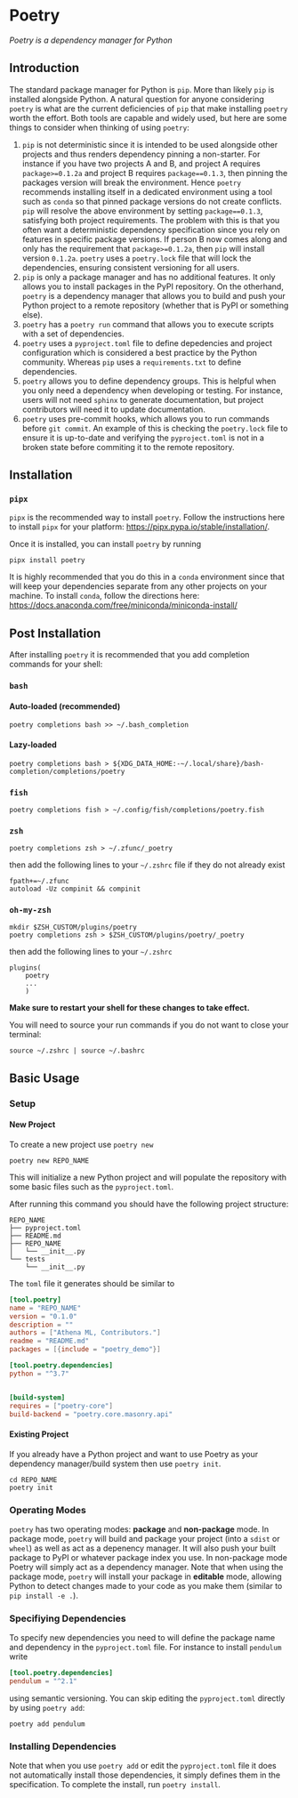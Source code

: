 # Poetry

_Poetry is a dependency manager for Python_

## Introduction

The standard package manager for Python is `pip`. More than likely `pip` is installed alongside Python. A natural question for anyone considering `poetry` is what are the current deficiencies of `pip` that make installing `poetry` worth the effort. Both tools are capable and widely used, but here are some things to consider when thinking of using `poetry`:

1. `pip` is not deterministic since it is intended to be used alongside other projects and thus renders dependency pinning a non-starter. For instance if you have two projects A and B, and project A requires `package>=0.1.2a` and project B requires `package==0.1.3`, then pinning the packages version will break the environment. Hence `poetry` recommends installing itself in a dedicated environment using a tool such as `conda` so that pinned package versions do not create conflicts. `pip` will resolve the above environment by setting `package==0.1.3`, satisfying both project requirements. The problem with this is that you often want a deterministic dependency specification since you rely on features in specific package versions. If person B now comes along and only has the requirement that `package>=0.1.2a`, then `pip` will install version `0.1.2a`. `poetry` uses a `poetry.lock` file that will lock the dependencies, ensuring consistent versioning for all users.
2. `pip` is only a package manager and has no additional features. It only allows you to install packages in the PyPI repository. On the otherhand, `poetry` is a dependency manager that allows you to build and push your Python project to a remote repository (whether that is PyPI or something else).
3. `poetry` has a `poetry run` command that allows you to execute scripts with a set of dependencies.
4. `poetry` uses a `pyproject.toml` file to define depedencies and project configuration which is considered a best practice by the Python community. Whereas `pip` uses a `requirements.txt` to define dependencies.
5. `poetry` allows you to define dependency groups. This is helpful when you only need a dependency when developing or testing. For instance, users will not need `sphinx` to generate documentation, but project contributors will need it to update documentation.
6. `poetry` uses pre-commit hooks, which allows you to run commands before `git commit`. An example of this is checking the `poetry.lock` file to ensure it is up-to-date and verifying the `pyproject.toml` is not in a broken state before commiting it to the remote repository.

## Installation

### `pipx`

`pipx` is the recommended way to install `poetry`. Follow the instructions here to install `pipx` for your platform: https://pipx.pypa.io/stable/installation/.

Once it is installed, you can install `poetry` by running

```shell
pipx install poetry
```

It is highly recommended that you do this in a `conda` environment since that will keep your dependencies separate from any other projects on your machine. To install `conda`, follow the directions here: https://docs.anaconda.com/free/miniconda/miniconda-install/

## Post Installation

After installing `poetry` it is recommended that you add completion commands for your shell:

### `bash`

#### Auto-loaded (recommended)

```shell
poetry completions bash >> ~/.bash_completion
```

#### Lazy-loaded

```shell
poetry completions bash > ${XDG_DATA_HOME:-~/.local/share}/bash-completion/completions/poetry
```

### `fish`

```shell
poetry completions fish > ~/.config/fish/completions/poetry.fish
```

### `zsh`

```shell
poetry completions zsh > ~/.zfunc/_poetry
```

then add the following lines to your `~/.zshrc` file if they do not already exist

```shell
fpath+=~/.zfunc
autoload -Uz compinit && compinit
```

### `oh-my-zsh`

```shell
mkdir $ZSH_CUSTOM/plugins/poetry
poetry completions zsh > $ZSH_CUSTOM/plugins/poetry/_poetry
```

then add the following lines to your `~/.zshrc`

```shell
plugins(
	poetry
	...
	)
```

**Make sure to restart your shell for these changes to take effect.**

You will need to source your run commands if you do not want to close your terminal:

```shell
source ~/.zshrc | source ~/.bashrc
```

## Basic Usage

### Setup

#### New Project

To create a new project use `poetry new`

```shell
poetry new REPO_NAME
```

This will initialize a new Python project and will populate the repository with some basic files such as the `pyproject.toml`.

After running this command you should have the following project structure:

```
REPO_NAME
├── pyproject.toml
├── README.md
├── REPO_NAME
│   └── __init__.py
└── tests
    └── __init__.py
```

The `toml` file it generates should be similar to

```toml
[tool.poetry]
name = "REPO_NAME"
version = "0.1.0"
description = ""
authors = ["Athena ML, Contributors."]
readme = "README.md"
packages = [{include = "poetry_demo"}]

[tool.poetry.dependencies]
python = "^3.7"


[build-system]
requires = ["poetry-core"]
build-backend = "poetry.core.masonry.api"
```

#### Existing Project

If you already have a Python project and want to use Poetry as your dependency manager/build system then use `poetry init`.

```shell
cd REPO_NAME
poetry init
```

### Operating Modes

`poetry` has two operating modes: **package** and **non-package** mode. In package mode, `poetry` will build and package your project (into a `sdist` or `wheel`) as well as act as a depenency manager. It will also push your built package to PyPI or whatever package index you use. In non-package mode Poetry will simply act as a dependency manager. Note that when using the package mode, `poetry` will install your package in **editable** mode, allowing Python to detect changes made to your code as you make them (similar to `pip install -e .`).

### Specifiying Dependencies

To specify new dependencies you need to will define the package name and dependency in the `pyproject.toml` file. For instance to install `pendulum` write

```toml
[tool.poetry.dependencies]
pendulum = "^2.1"
```

using semantic versioning. You can skip editing the `pyproject.toml` directly by using `poetry add`:

```shell
poetry add pendulum
```

### Installing Dependencies

Note that when you use `poetry add` or edit the `pyproject.toml` file it does not automatically install those dependencies, it simply defines them in the specification. To complete the install, run `poetry install`.
